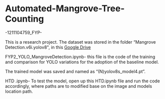 # Automated-Mangrove-Tree-Counting
-1211104759_FYP-

This is a research project. The dataset was stored in the folder “Mangrove Detection.v6i.yolov8", in this [Google Drive](https://drive.google.com/drive/folders/1-MO_hpmxthjhIZpfaFuaQoce7LfbK1i2?usp=sharing)

FYP2_YOLO_MangroveDetection.ipynb- this file is the code of the training and comparison for YOLO variations for the adoption of the baseline model. 

The trained model was saved and named as “(N)yolov8s_model4.pt”.

HTD .ipynb- To test the model, open up this HTD.ipynb file and run the code accordingly, where paths are to modified base on the image and models location path.
